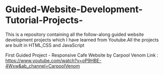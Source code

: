 # Guided-Website-Development-Tutorial-Projects-
This is a repository containing all the follow-along guided website development projects which I have learned from Youtube.All the projects are built in HTML,CSS and JavaScript

First Guided Project - Responsive Cafe Website by Carpool Venom Link : https://www.youtube.com/watch?v=oP9HBE-4Wxw&ab_channel=CarpoolVenom

